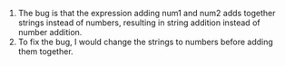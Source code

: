1. The bug is that the expression adding num1 and num2 adds together strings instead of numbers, resulting in string addition instead of number addition.
2. To fix the bug, I would change the strings to numbers before adding them together.